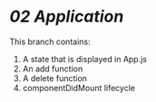 
# ***02 Application***

This branch contains:

 1. A state that is displayed in App.js
 2. An add function
 3. A delete function
 4. componentDidMount lifecycle
